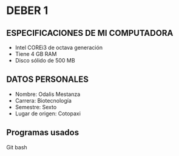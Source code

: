 # DEBER 1 #
## ESPECIFICACIONES DE MI COMPUTADORA ##
- Intel COREi3 de octava generación 
- Tiene 4 GB RAM 
- Disco sólido de 500 MB 
## DATOS PERSONALES ##
- Nombre: Odalis Mestanza
- Carrera: Biotecnología
- Semestre: Sexto
- Lugar de origen: Cotopaxi
## Programas usados ## 
Git bash 
